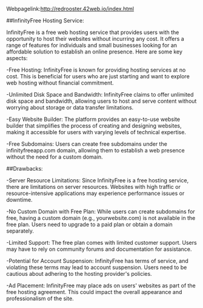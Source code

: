 
Webpagelink:http://redrooster.42web.io/index.html

##InfinityFree Hosting Service:

InfinityFree is a free web hosting service that provides users with the opportunity to host their websites without incurring any cost. 
It offers a range of features for individuals and small businesses looking for an affordable solution to establish an online presence. 
Here are some key aspects:

-Free Hosting: InfinityFree is known for providing hosting services at no cost. This is beneficial for users who are just starting and want to explore web hosting without financial commitment.

-Unlimited Disk Space and Bandwidth: InfinityFree claims to offer unlimited disk space and bandwidth, allowing users to host and serve content without worrying about storage or data transfer limitations.

-Easy Website Builder: The platform provides an easy-to-use website builder that simplifies the process of creating and designing websites, making it accessible for users with varying levels of technical expertise.

-Free Subdomains: Users can create free subdomains under the infinityfreeapp.com domain, allowing them to establish a web presence without the need for a custom domain.

##Drawbacks:

-Server Resource Limitations: Since InfinityFree is a free hosting service, there are limitations on server resources. Websites with high traffic or resource-intensive applications may experience performance issues or downtime.

-No Custom Domain with Free Plan: While users can create subdomains for free, having a custom domain (e.g., yourwebsite.com) is not available in the free plan. Users need to upgrade to a paid plan or obtain a domain separately.

-Limited Support: The free plan comes with limited customer support. Users may have to rely on community forums and documentation for assistance.

-Potential for Account Suspension: InfinityFree has terms of service, and violating these terms may lead to account suspension. Users need to be cautious about adhering to the hosting provider's policies.

-Ad Placement: InfinityFree may place ads on users' websites as part of the free hosting agreement. This could impact the overall appearance and professionalism of the site.